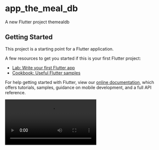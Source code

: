 # app_the_meal_db

A new Flutter project themealdb

## Getting Started

This project is a starting point for a Flutter application.

A few resources to get you started if this is your first Flutter project:

- [Lab: Write your first Flutter app](https://flutter.dev/docs/get-started/codelab)
- [Cookbook: Useful Flutter samples](https://flutter.dev/docs/cookbook)

For help getting started with Flutter, view our
[online documentation](https://flutter.dev/docs), which offers tutorials,
samples, guidance on mobile development, and a full API reference.


![me](https://github.com/kareem96/AppTheMealDB/blob/master/demo/Screen%20Recording%202021-10-06%20at%2016.38.06.mov)


